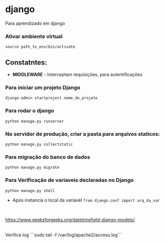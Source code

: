 # django
Para aprendizado em django

### Ativar ambiente virtual
``` source path_to_env/bin/activate ```
## Constatntes:
* __MIDDLEWARE__ - Interceptam requisições, para autentificações <br>

### Para iniciar um projeto Django
```
django-admin startproject nome_do_projeto
```

### Para rodar o django
```
python manage.py runserver

```

### No servidor de produção, criar a pasta para arquivos staticos:
```
python manage.py collectstatic
```

### Para migração do banco de dados
```
python manage.py migrate
```

### Para Verificação de variaveis declaradas no Django
```
python manage.py shell
```
* Após instancia o local da variavél ```from django.conf import arq_da_var```
<br>

https://www.geeksforgeeks.org/datetimefield-django-models/

<br>
Verifica log
```sudo tail -f /var/log/apache2/access.log```
